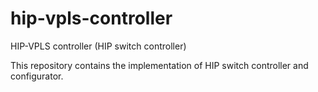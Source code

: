 # hip-vpls-controller
HIP-VPLS controller (HIP switch controller)

This repository contains the implementation of HIP switch controller and configurator.

